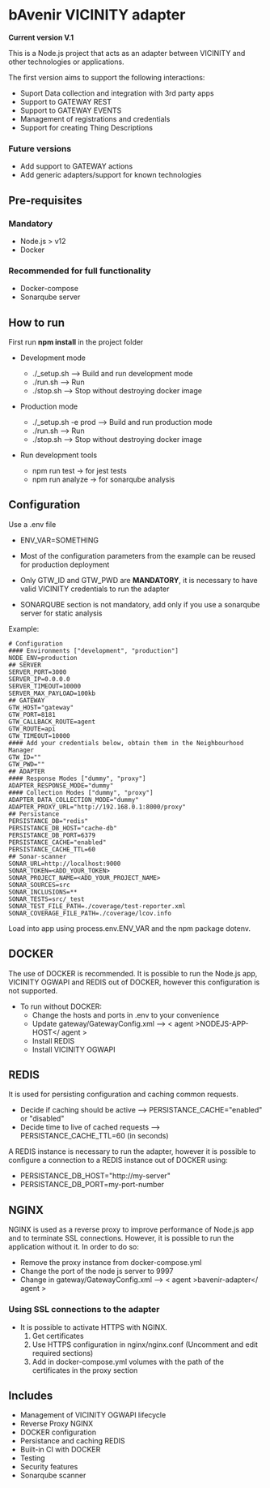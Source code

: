 # bAvenir VICINITY adapter

**Current version V.1**

This is a Node.js project that acts as an adapter between VICINITY and other technologies or applications.

The first version aims to support the following interactions:

* Suport Data collection and integration with 3rd party apps
* Support to GATEWAY REST
* Support to GATEWAY EVENTS
* Management of registrations and credentials
* Support for creating Thing Descriptions

### Future versions

* Add support to GATEWAY actions
* Add generic adapters/support for known technologies

## Pre-requisites

### Mandatory 

* Node.js > v12
* Docker

### Recommended for full functionality

* Docker-compose
* Sonarqube server

## How to run

First run **npm install** in the project folder

* Development mode
    * ./_setup.sh --> Build and run development mode
    * ./run.sh --> Run
    * ./stop.sh --> Stop without destroying docker image

* Production mode
    * ./_setup.sh -e prod --> Build and run production mode
    * ./run.sh --> Run
    * ./stop.sh --> Stop without destroying docker image
  
* Run development tools
    * npm run test -> for jest tests
    * npm run analyze -> for sonarqube analysis 

## Configuration

Use a .env file

* ENV_VAR=SOMETHING

* Most of the configuration parameters from the example can be reused for production deployment

* Only GTW_ID and GTW_PWD are **MANDATORY**, it is necessary to have valid VICINITY credentials to run the adapter

* SONARQUBE section is not mandatory, add only if you use a sonarqube server for static analysis

Example:

    # Configuration
    #### Environments ["development", "production"]
    NODE_ENV=production
    ## SERVER
    SERVER_PORT=3000
    SERVER_IP=0.0.0.0
    SERVER_TIMEOUT=10000
    SERVER_MAX_PAYLOAD=100kb
    ## GATEWAY
    GTW_HOST="gateway"
    GTW_PORT=8181
    GTW_CALLBACK_ROUTE=agent
    GTW_ROUTE=api
    GTW_TIMEOUT=10000
    #### Add your credentials below, obtain them in the Neighbourhood Manager
    GTW_ID=""
    GTW_PWD=""
    ## ADAPTER
    #### Response Modes ["dummy", "proxy"]
    ADAPTER_RESPONSE_MODE="dummy"
    #### Collection Modes ["dummy", "proxy"]
    ADAPTER_DATA_COLLECTION_MODE="dummy"
    ADAPTER_PROXY_URL="http://192.168.0.1:8000/proxy"
    ## Persistance
    PERSISTANCE_DB="redis"
    PERSISTANCE_DB_HOST="cache-db"
    PERSISTANCE_DB_PORT=6379
    PERSISTANCE_CACHE="enabled"
    PERSISTANCE_CACHE_TTL=60
    ## Sonar-scanner
    SONAR_URL=http://localhost:9000
    SONAR_TOKEN=<ADD_YOUR_TOKEN>
    SONAR_PROJECT_NAME=<ADD_YOUR_PROJECT_NAME>
    SONAR_SOURCES=src
    SONAR_INCLUSIONS=**
    SONAR_TESTS=src/_test
    SONAR_TEST_FILE_PATH=./coverage/test-reporter.xml
    SONAR_COVERAGE_FILE_PATH=./coverage/lcov.info

Load into app using process.env.ENV_VAR and the npm package dotenv.

## DOCKER

The use of DOCKER is recommended. It is possible to run the Node.js app, VICINITY OGWAPI and REDIS out of DOCKER, however this configuration is not supported. 

* To run without DOCKER:
    * Change the hosts and ports in .env to your convenience
    * Update gateway/GatewayConfig.xml --> < agent >NODEJS-APP-HOST</ agent >
    * Install REDIS
    * Install VICINITY OGWAPI

## REDIS

It is used for persisting configuration and caching common requests.

* Decide if caching should be active --> PERSISTANCE_CACHE="enabled" or "disabled"
* Decide time to live of cached requests --> PERSISTANCE_CACHE_TTL=60 (in seconds)

A REDIS instance is necessary to run the adapter, however it is possible to configure a connection to a REDIS instance out of DOCKER using:

* PERSISTANCE_DB_HOST="http://my-server" 
* PERSISTANCE_DB_PORT=my-port-number

## NGINX

NGINX is used as a reverse proxy to improve performance of Node.js app and to terminate SSL connections. However, it is possible to run the application without it. In order to do so: 

* Remove the proxy instance from docker-compose.yml 
* Change the port of the node js server to 9997
* Change in gateway/GatewayConfig.xml --> < agent >bavenir-adapter</ agent >

### Using SSL connections to the adapter

* It is possible to activate HTTPS with NGINX.
    1. Get certificates
    2.  Use HTTPS configuration in nginx/nginx.conf (Uncomment and edit required sections)
    3. Add in docker-compose.yml volumes with the path of the certificates in the proxy section

## Includes

* Management of VICINITY OGWAPI lifecycle
* Reverse Proxy NGINX
* DOCKER configuration
* Persistance and caching REDIS
* Built-in CI with DOCKER
* Testing
* Security features 
* Sonarqube scanner